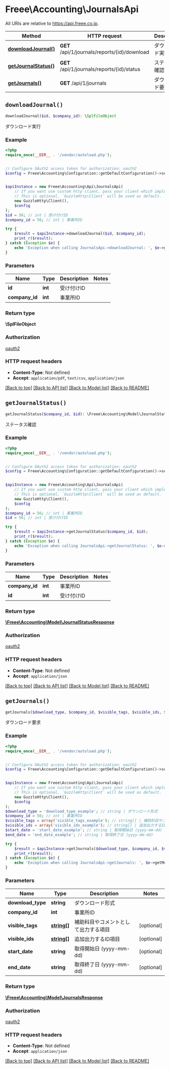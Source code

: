 # Freee\Accounting\JournalsApi

All URIs are relative to https://api.freee.co.jp.

Method | HTTP request | Description
------------- | ------------- | -------------
[**downloadJournal()**](JournalsApi.md#downloadJournal) | **GET** /api/1/journals/reports/{id}/download | ダウンロード実行
[**getJournalStatus()**](JournalsApi.md#getJournalStatus) | **GET** /api/1/journals/reports/{id}/status | ステータス確認
[**getJournals()**](JournalsApi.md#getJournals) | **GET** /api/1/journals | ダウンロード要求


## `downloadJournal()`

```php
downloadJournal($id, $company_id): \SplFileObject
```

ダウンロード実行

### Example

```php
<?php
require_once(__DIR__ . '/vendor/autoload.php');


// Configure OAuth2 access token for authorization: oauth2
$config = Freee\Accounting\Configuration::getDefaultConfiguration()->setAccessToken('YOUR_ACCESS_TOKEN');


$apiInstance = new Freee\Accounting\Api\JournalsApi(
    // If you want use custom http client, pass your client which implements `GuzzleHttp\ClientInterface`.
    // This is optional, `GuzzleHttp\Client` will be used as default.
    new GuzzleHttp\Client(),
    $config
);
$id = 56; // int | 受け付けID
$company_id = 56; // int | 事業所ID

try {
    $result = $apiInstance->downloadJournal($id, $company_id);
    print_r($result);
} catch (Exception $e) {
    echo 'Exception when calling JournalsApi->downloadJournal: ', $e->getMessage(), PHP_EOL;
}
```

### Parameters

Name | Type | Description  | Notes
------------- | ------------- | ------------- | -------------
 **id** | **int**| 受け付けID |
 **company_id** | **int**| 事業所ID |

### Return type

**\SplFileObject**

### Authorization

[oauth2](../../README.md#oauth2)

### HTTP request headers

- **Content-Type**: Not defined
- **Accept**: `application/pdf`, `text/csv`, `application/json`

[[Back to top]](#) [[Back to API list]](../../README.md#endpoints)
[[Back to Model list]](../../README.md#models)
[[Back to README]](../../README.md)

## `getJournalStatus()`

```php
getJournalStatus($company_id, $id): \Freee\Accounting\Model\JournalStatusResponse
```

ステータス確認

### Example

```php
<?php
require_once(__DIR__ . '/vendor/autoload.php');


// Configure OAuth2 access token for authorization: oauth2
$config = Freee\Accounting\Configuration::getDefaultConfiguration()->setAccessToken('YOUR_ACCESS_TOKEN');


$apiInstance = new Freee\Accounting\Api\JournalsApi(
    // If you want use custom http client, pass your client which implements `GuzzleHttp\ClientInterface`.
    // This is optional, `GuzzleHttp\Client` will be used as default.
    new GuzzleHttp\Client(),
    $config
);
$company_id = 56; // int | 事業所ID
$id = 56; // int | 受け付けID

try {
    $result = $apiInstance->getJournalStatus($company_id, $id);
    print_r($result);
} catch (Exception $e) {
    echo 'Exception when calling JournalsApi->getJournalStatus: ', $e->getMessage(), PHP_EOL;
}
```

### Parameters

Name | Type | Description  | Notes
------------- | ------------- | ------------- | -------------
 **company_id** | **int**| 事業所ID |
 **id** | **int**| 受け付けID |

### Return type

[**\Freee\Accounting\Model\JournalStatusResponse**](../Model/JournalStatusResponse.md)

### Authorization

[oauth2](../../README.md#oauth2)

### HTTP request headers

- **Content-Type**: Not defined
- **Accept**: `application/json`

[[Back to top]](#) [[Back to API list]](../../README.md#endpoints)
[[Back to Model list]](../../README.md#models)
[[Back to README]](../../README.md)

## `getJournals()`

```php
getJournals($download_type, $company_id, $visible_tags, $visible_ids, $start_date, $end_date): \Freee\Accounting\Model\JournalsResponse
```

ダウンロード要求

### Example

```php
<?php
require_once(__DIR__ . '/vendor/autoload.php');


// Configure OAuth2 access token for authorization: oauth2
$config = Freee\Accounting\Configuration::getDefaultConfiguration()->setAccessToken('YOUR_ACCESS_TOKEN');


$apiInstance = new Freee\Accounting\Api\JournalsApi(
    // If you want use custom http client, pass your client which implements `GuzzleHttp\ClientInterface`.
    // This is optional, `GuzzleHttp\Client` will be used as default.
    new GuzzleHttp\Client(),
    $config
);
$download_type = 'download_type_example'; // string | ダウンロード形式
$company_id = 56; // int | 事業所ID
$visible_tags = array('visible_tags_example'); // string[] | 補助科目やコメントとして出力する項目
$visible_ids = array('visible_ids_example'); // string[] | 追加出力するID項目
$start_date = 'start_date_example'; // string | 取得開始日 (yyyy-mm-dd)
$end_date = 'end_date_example'; // string | 取得終了日 (yyyy-mm-dd)

try {
    $result = $apiInstance->getJournals($download_type, $company_id, $visible_tags, $visible_ids, $start_date, $end_date);
    print_r($result);
} catch (Exception $e) {
    echo 'Exception when calling JournalsApi->getJournals: ', $e->getMessage(), PHP_EOL;
}
```

### Parameters

Name | Type | Description  | Notes
------------- | ------------- | ------------- | -------------
 **download_type** | **string**| ダウンロード形式 |
 **company_id** | **int**| 事業所ID |
 **visible_tags** | [**string[]**](../Model/string.md)| 補助科目やコメントとして出力する項目 | [optional]
 **visible_ids** | [**string[]**](../Model/string.md)| 追加出力するID項目 | [optional]
 **start_date** | **string**| 取得開始日 (yyyy-mm-dd) | [optional]
 **end_date** | **string**| 取得終了日 (yyyy-mm-dd) | [optional]

### Return type

[**\Freee\Accounting\Model\JournalsResponse**](../Model/JournalsResponse.md)

### Authorization

[oauth2](../../README.md#oauth2)

### HTTP request headers

- **Content-Type**: Not defined
- **Accept**: `application/json`

[[Back to top]](#) [[Back to API list]](../../README.md#endpoints)
[[Back to Model list]](../../README.md#models)
[[Back to README]](../../README.md)

